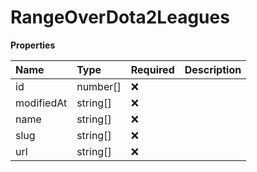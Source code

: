 # RangeOverDota2Leagues

**Properties**

| Name       | Type     | Required | Description |
| :--------- | :------- | :------- | :---------- |
| id         | number[] | ❌       |             |
| modifiedAt | string[] | ❌       |             |
| name       | string[] | ❌       |             |
| slug       | string[] | ❌       |             |
| url        | string[] | ❌       |             |

<!-- This file was generated by liblab | https://liblab.com/ -->
